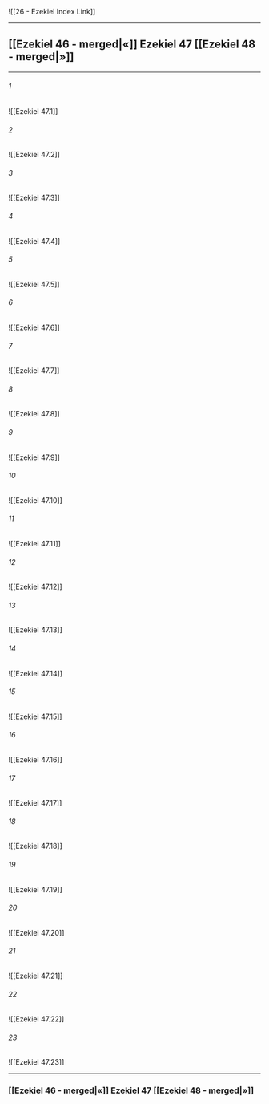 ![[26 - Ezekiel Index Link]]

---
##  [[Ezekiel 46 - merged|«]] Ezekiel 47 [[Ezekiel 48 - merged|»]]

---

###### 1
![[Ezekiel 47.1]] 

###### 2
![[Ezekiel 47.2]] 

###### 3
![[Ezekiel 47.3]] 

###### 4
![[Ezekiel 47.4]]

###### 5 
![[Ezekiel 47.5]] 

###### 6
![[Ezekiel 47.6]] 

###### 7
![[Ezekiel 47.7]] 

###### 8
![[Ezekiel 47.8]] 

###### 9
![[Ezekiel 47.9]] 

###### 10
![[Ezekiel 47.10]] 

###### 11
![[Ezekiel 47.11]] 

###### 12
![[Ezekiel 47.12]]

###### 13
![[Ezekiel 47.13]] 

###### 14
![[Ezekiel 47.14]] 

###### 15
![[Ezekiel 47.15]]

###### 16
![[Ezekiel 47.16]] 

###### 17
![[Ezekiel 47.17]]

###### 18
![[Ezekiel 47.18]] 

###### 19
![[Ezekiel 47.19]] 

###### 20
![[Ezekiel 47.20]]

###### 21
![[Ezekiel 47.21]] 

###### 22
![[Ezekiel 47.22]] 

###### 23
![[Ezekiel 47.23]]


---
###  [[Ezekiel 46 - merged|«]] Ezekiel 47 [[Ezekiel 48 - merged|»]]